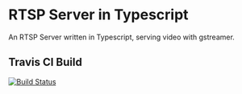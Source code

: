 # RTSP Server in Typescript  
An RTSP Server written in Typescript, serving video with gstreamer.

## Travis CI Build 
[![Build Status](https://travis-ci.org/softdev87/node-rtsp-server-ts.png)](https://travis-ci.org/softdev87/node-rtsp-server-ts)
